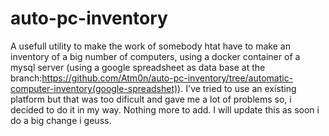 # auto-pc-inventory
A usefull utility to make the work of somebody htat have to make an inventory of a big number of computers, using a docker container of a mysql server (using a google spreadsheet as data base at the branch:https://github.com/Atm0n/auto-pc-inventory/tree/automatic-computer-inventory(google-spreadshet)).
I've tried to use an existing platform but that was too dificult and gave me a lot of problems so, i decided to do it in my way.
Nothing more to add. I will update this as soon i do a big change i geuss.
